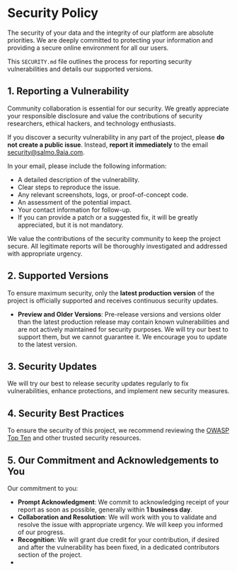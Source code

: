 # Security Policy

The security of your data and the integrity of our platform are absolute priorities. We are deeply committed to protecting your information and providing a secure online environment for all our users.

This `SECURITY.md` file outlines the process for reporting security vulnerabilities and details our supported versions.

## 1. Reporting a Vulnerability

Community collaboration is essential for our security. We greatly appreciate your responsible disclosure and value the contributions of security researchers, ethical hackers, and technology enthusiasts.

If you discover a security vulnerability in any part of the project, please **do not create a public issue**. Instead, **report it immediately** to the email [security@salmo.9aia.com](mailto:security@salmo.9aia.com).

In your email, please include the following information:

* A detailed description of the vulnerability.
* Clear steps to reproduce the issue.
* Any relevant screenshots, logs, or proof-of-concept code.
* An assessment of the potential impact.
* Your contact information for follow-up.
* If you can provide a patch or a suggested fix, it will be greatly appreciated, but it is not mandatory.

We value the contributions of the security community to keep the project secure. All legitimate reports will be thoroughly investigated and addressed with appropriate urgency.

## 2. Supported Versions

To ensure maximum security, only the **latest production version** of the project is officially supported and receives continuous security updates.

* **Preview and Older Versions**: Pre-release versions and versions older than the latest production release may contain known vulnerabilities and are not actively maintained for security purposes. We will try our best to support them, but we cannot guarantee it. We encourage you to update to the latest version.

## 3. Security Updates

We will try our best to release security updates regularly to fix vulnerabilities, enhance protections, and implement new security measures.

## 4. Security Best Practices

To ensure the security of this project, we recommend reviewing the [OWASP Top Ten](https://owasp.org/www-project-top-ten/) and other trusted security resources.

## 5. Our Commitment and Acknowledgements to You

Our commitment to you:

* **Prompt Acknowledgment**: We commit to acknowledging receipt of your report as soon as possible, generally within **1 business day**.
* **Collaboration and Resolution**: We will work with you to validate and resolve the issue with appropriate urgency. We will keep you informed of our progress.
* **Recognition**: We will grant due credit for your contribution, if desired and after the vulnerability has been fixed, in a dedicated contributors section of the project.
* 